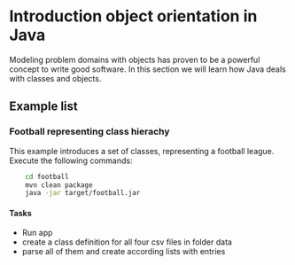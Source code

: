 # Introduction object orientation in Java

Modeling problem domains with objects has proven to be a powerful concept to write good software. In this section we will learn how Java deals with classes and objects. 

## Example list

### Football representing class hierachy
This example introduces a set of classes, representing a football league. Execute the following commands:
```bash
    cd football
    mvn clean package
    java -jar target/football.jar
```

#### Tasks
* Run app
* create a class definition for all four csv files in folder data
* parse all of them and create according lists with entries